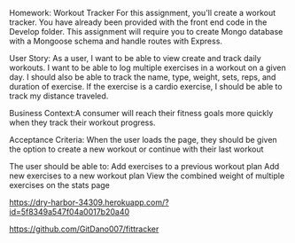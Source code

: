 Homework: Workout Tracker
For this assignment, you'll create a workout tracker. You have already been provided with the front end code in the Develop folder. This assignment will require you to create Mongo database with a Mongoose schema and handle routes with Express.

User Story:
As a user, I want to be able to view create and track daily workouts. I want to be able to log multiple exercises in a workout on a given day. I should also be able to track the name, type, weight, sets, reps, and duration of exercise. If the exercise is a cardio exercise, I should be able to track my distance traveled.


Business Context:A consumer will reach their fitness goals more quickly when they track their workout progress.

Acceptance Criteria:
When the user loads the page, they should be given the option to create a new workout or continue with their last workout

The user should be able to:
Add exercises to a previous workout plan
Add new exercises to a new workout plan
View the combined weight of multiple exercises on the stats page

https://dry-harbor-34309.herokuapp.com/?id=5f8349a547f04a0017b20a40

https://github.com/GitDano007/fittracker